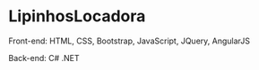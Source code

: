 # LipinhosLocadora
Front-end: HTML, CSS, Bootstrap, JavaScript, JQuery, AngularJS

Back-end: C# .NET
